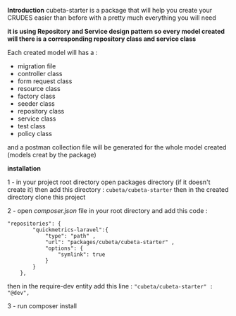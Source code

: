 **Introduction**
 cubeta-starter is a package that will help you create your CRUDES easier than before with a pretty much        everything you will need

 **it is using Repository and Service design pattern so every model created will there is a corresponding repository class and service class**

Each created model will has a : 
- migration file 
- controller class
- form request class
- resource class
- factory class
- seeder class  
- repository class 
- service class  
- test class
- policy class

and a postman collection file will be generated for the whole model created (models creat by the package)

**installation**

1 - in your project root directory open packages directory (if it doesn't create it) then add this directory : `cubeta/cubeta-starter` then in the created directory clone this project

2 - open _composer.json_ file in your root directory and add this code : 
```
"repositories": {
        "quickmetrics-laravel":{
            "type": "path" ,
            "url": "packages/cubeta/cubeta-starter" ,
            "options": {
                "symlink": true
            }
        }
    },
```
then in the require-dev entity add this line : `"cubeta/cubeta-starter" : "@dev",`

3 - run composer install



 
